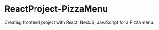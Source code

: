 # ReactProject-PizzaMenu
Creating frontend project with React, NextJS, JavaScript for a Pizza menu.
